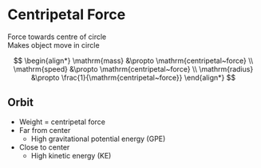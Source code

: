 # Centripetal Force

Force towards centre of circle \
Makes object move in circle

$$
\begin{align*}
  \mathrm{mass} &\propto \mathrm{centripetal~force} \\
  \mathrm{speed} &\propto \mathrm{centripetal~force} \\
  \mathrm{radius} &\propto \frac{1}{\mathrm{centripetal~force}}
\end{align*}
$$

## Orbit

-   Weight = centripetal force
-   Far from center
    -   High gravitational potential energy (GPE)
-   Close to center
    -   High kinetic energy (KE)
